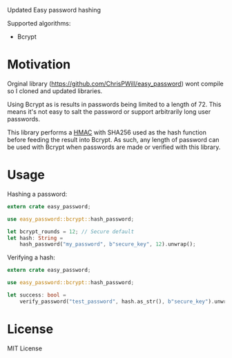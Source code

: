 Updated Easy password hashing



Supported algorithms:
- Bcrypt

Motivation
==========

Orginal library (https://github.com/ChrisPWill/easy_password) wont compile so I cloned and updated libraries.

Using Bcrypt as is results in passwords being limited to a length of 72. This
means it's not easy to salt the password or support arbitrarily long user
passwords.

This library performs a [HMAC](https://en.wikipedia.org/wiki/HMAC) with SHA256
used as the hash function before feeding the result into Bcrypt. As such, any
length of password can be used with Bcrypt when passwords are made or verified
with this library.

Usage
=====
Hashing a password:

```rust
extern crate easy_password;

use easy_password::bcrypt::hash_password;

let bcrypt_rounds = 12; // Secure default
let hash: String =
    hash_password("my_password", b"secure_key", 12).unwrap();
```
Verifying a hash:

```rust
extern crate easy_password;

use easy_password::bcrypt::hash_password;

let success: bool =
    verify_password("test_password", hash.as_str(), b"secure_key").unwrap();
```

License
=======
MIT License
